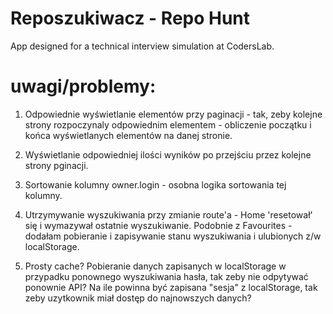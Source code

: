 # Reposzukiwacz - Repo Hunt
App designed for a technical interview simulation at CodersLab.

# uwagi/problemy:

1. Odpowiednie wyświetlanie elementów przy paginacji - tak, zeby
kolejne strony rozpoczynaly odpowiednim elementem - obliczenie początku i końca wyświetlanych elementów na danej stronie. 

2. Wyświetlanie odpowiedniej ilości wyników po przejściu przez kolejne strony pginacji. 

3. Sortowanie kolumny owner.login - osobna logika sortowania tej kolumny.

4. Utrzymywanie wyszukiwania przy zmianie route'a - Home 'resetował' się i wymazywał ostatnie wyszukiwanie. Podobnie z Favourites - dodałam pobieranie i zapisywanie stanu wyszukiwania i ulubionych z/w localStorage.

5. Prosty cache? Pobieranie danych zapisanych w localStorage w przypadku ponownego wyszukiwania hasła, tak zeby nie odpytywać ponownie API? Na ile powinna być zapisana "sesja" z localStorage, tak zeby uzytkownik miał dostęp do najnowszych danych?
